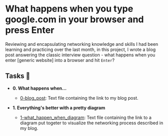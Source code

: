 # What happens when you type google.com in your browser and press Enter

Reviewing and encapsulating networking knowledge and skills I had been learning
and practicing over the last month, in this project, I wrote a blog post
answering the classic interview question - what happens when you enter [generic
website] into a browser and hit `Enter`?

## Tasks :page_with_curl:

* **0. What happens when...**
  * [0-blog_post](./0-blog_post): Text file containing the link to my blog post.

* **1. Everything's better with a pretty diagram**
  * [1-what_happen_when_diagram](./1-what_happen_when_diagram): Text file
  containing the link to a diagram put togeter to visualize the networking
  process described in my blog.
